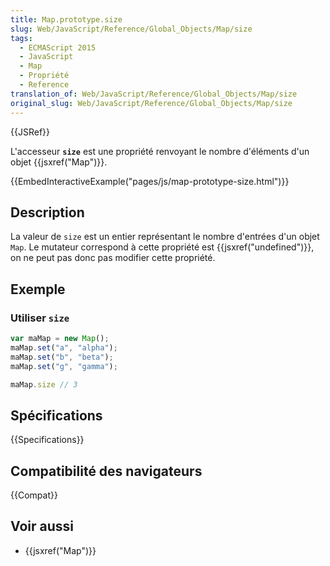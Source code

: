 ```yaml
---
title: Map.prototype.size
slug: Web/JavaScript/Reference/Global_Objects/Map/size
tags:
  - ECMAScript 2015
  - JavaScript
  - Map
  - Propriété
  - Reference
translation_of: Web/JavaScript/Reference/Global_Objects/Map/size
original_slug: Web/JavaScript/Reference/Global_Objects/Map/size
---
```


{{JSRef}}

L'accesseur **`size`** est une propriété renvoyant le nombre d'éléments d'un objet {{jsxref("Map")}}.

{{EmbedInteractiveExample("pages/js/map-prototype-size.html")}}

## Description

La valeur de `size` est un entier représentant le nombre d'entrées d'un objet `Map`. Le mutateur correspond à cette propriété est {{jsxref("undefined")}}, on ne peut pas donc pas modifier cette propriété.

## Exemple

### Utiliser `size`

```js
var maMap = new Map();
maMap.set("a", "alpha");
maMap.set("b", "beta");
maMap.set("g", "gamma");

maMap.size // 3
```

## Spécifications

{{Specifications}}

## Compatibilité des navigateurs

{{Compat}}

## Voir aussi

- {{jsxref("Map")}}
